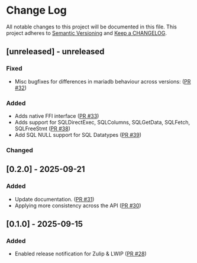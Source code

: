 # Change Log

All notable changes to this project will be documented in this file. This project adheres to [Semantic Versioning](http://semver.org/) and [Keep a CHANGELOG](http://keepachangelog.com/).

## [unreleased] - unreleased

### Fixed

- Misc bugfixes for differences in mariadb behaviour across versions: ([PR #32](https://github.com/redvers/pony-odbc/pull/32))

### Added

- Adds native FFI interface ([PR #33](https://github.com/redvers/pony-odbc/pull/33))
- Adds support for SQLDirectExec, SQLColumns, SQLGetData, SQLFetch, SQLFreeStmt ([PR #38](https://github.com/redvers/pony-odbc/pull/38))
- Add SQL NULL support for SQL Datatypes ([PR #39](https://github.com/redvers/pony-odbc/pull/39))

### Changed


## [0.2.0] - 2025-09-21

### Added

- Update documentation. ([PR #31](https://github.com/redvers/pony-odbc/pull/31))
- Applying more consistency across the API ([PR #30](https://github.com/redvers/pony-odbc/pull/30))

## [0.1.0] - 2025-09-15

### Added

- Enabled release notification for Zulip & LWIP ([PR #28](https://github.com/redvers/pony-odbc/pull/28))

